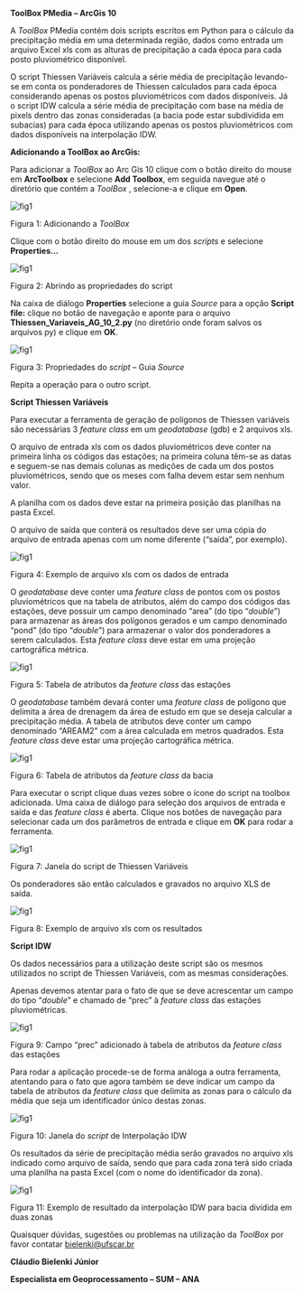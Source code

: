**ToolBox PMedia – ArcGis 10**

A *ToolBox* PMedia contém dois scripts escritos em Python para o cálculo da
precipitação média em uma determinada região, dados como entrada um arquivo
Excel xls com as alturas de precipitação a cada época para cada posto
pluviométrico disponível.

O script Thiessen Variáveis calcula a série média de precipitação levando-se em
conta os ponderadores de Thiessen calculados para cada época considerando apenas
os postos pluviométricos com dados disponíveis. Já o script IDW calcula a série
média de precipitação com base na média de pixels dentro das zonas consideradas
(a bacia pode estar subdividida em subacias) para cada época utilizando apenas
os postos pluviométricos com dados disponíveis na interpolação IDW.

**Adicionando a ToolBox ao ArcGis:**

Para adicionar a *ToolBox* ao Arc Gis 10 clique com o botão direito do mouse em
**ArcToolbox** e selecione **Add Toolbox**, em seguida navegue até o diretório
que contém a *ToolBox* , selecione-a e clique em **Open**.

![fig1](https://github.com/bielenki/pMedia/blob/main/Fig/fig1.png?raw=true)

Figura 1: Adicionando a *ToolBox*

Clique com o botão direito do mouse em um dos *scripts* e selecione
**Properties...**

![fig1](https://github.com/bielenki/pMedia/blob/main/Fig/fig2.png?raw=true)

Figura 2: Abrindo as propriedades do script

Na caixa de diálogo **Properties** selecione a guia *Source* para a opção
**Script file:** clique no botão de navegação e aponte para o arquivo
**Thiessen_Variaveis_AG_10_2.py** (no diretório onde foram salvos os arquivos
py) e clique em **OK**.

![fig1](https://github.com/bielenki/pMedia/blob/main/Fig/fig3.png?raw=true)

Figura 3: Propriedades do *script* – Guia *Source*

Repita a operação para o outro script.

**Script Thiessen Variáveis**

Para executar a ferramenta de geração de polígonos de Thiessen variáveis são
necessárias 3 *feature* *class* em um *geodatabase* (gdb) e 2 arquivos xls.

O arquivo de entrada xls com os dados pluviométricos deve conter na primeira
linha os códigos das estações; na primeira coluna têm-se as datas e seguem-se
nas demais colunas as medições de cada um dos postos pluviométricos, sendo que
os meses com falha devem estar sem nenhum valor.

A planilha com os dados deve estar na primeira posição das planilhas na pasta
Excel.

O arquivo de saída que conterá os resultados deve ser uma cópia do arquivo de
entrada apenas com um nome diferente (“saída”, por exemplo).

![fig1](https://github.com/bielenki/pMedia/blob/main/Fig/fig4.png?raw=true)

Figura 4: Exemplo de arquivo xls com os dados de entrada

O *geodatabase* deve conter uma *feature* *class* de pontos com os postos
pluviométricos que na tabela de atributos, além do campo dos códigos das
estações, deve possuir um campo denominado “area” (do tipo “*double*”) para
armazenar as áreas dos polígonos gerados e um campo denominado “pond” (do tipo
“*double*”) para armazenar o valor dos ponderadores a serem calculados. Esta
*feature class* deve estar em uma projeção cartográfica métrica.

![fig1](https://github.com/bielenki/pMedia/blob/main/Fig/fig5.png?raw=true)

Figura 5: Tabela de atributos da *feature class* das estações

O *geodatabase* também devará conter uma *feature class* de polígono que
delimita a área de drenagem da área de estudo em que se deseja calcular a
precipitação média. A tabela de atributos deve conter um campo denominado
“AREAM2” com a área calculada em metros quadrados. Esta *feature class* deve
estar uma projeção cartográfica métrica.

![fig1](https://github.com/bielenki/pMedia/blob/main/Fig/fig6.png?raw=true)

Figura 6: Tabela de atributos da *feature* *class* da bacia

Para executar o script clique duas vezes sobre o ícone do script na toolbox
adicionada. Uma caixa de diálogo para seleção dos arquivos de entrada e saída e
das *feature* *class* é aberta. Clique nos botões de navegação para selecionar
cada um dos parâmetros de entrada e clique em **OK** para rodar a ferramenta.

![fig1](https://github.com/bielenki/pMedia/blob/main/Fig/fig7.png?raw=true)

Figura 7: Janela do script de Thiessen Variáveis

Os ponderadores são então calculados e gravados no arquivo XLS de saída.

![fig1](https://github.com/bielenki/pMedia/blob/main/Fig/fig81.png?raw=true)

Figura 8: Exemplo de arquivo xls com os resultados

**Script IDW**

Os dados necessários para a utilização deste script são os mesmos utilizados no
script de Thiessen Variáveis, com as mesmas considerações.

Apenas devemos atentar para o fato de que se deve acrescentar um campo do tipo
“*double*” e chamado de “prec” à *feature* *class* das estações pluviométricas.

![fig1](https://github.com/bielenki/pMedia/blob/main/Fig/fig9.png?raw=true)

Figura 9: Campo “prec” adicionado à tabela de atributos da *feature* *class* das
estações

Para rodar a aplicação procede-se de forma análoga a outra ferramenta, atentando
para o fato que agora também se deve indicar um campo da tabela de atributos da
*feature* *class* que delimita as zonas para o cálculo da média que seja um
identificador único destas zonas.

![fig1](https://github.com/bielenki/pMedia/blob/main/Fig/fig10.png?raw=true)

Figura 10: Janela do *script* de Interpolação IDW

Os resultados da série de precipitação média serão gravados no arquivo xls
indicado como arquivo de saída, sendo que para cada zona terá sido criada uma
planilha na pasta Excel (com o nome do identificador da zona).

![fig1](https://github.com/bielenki/pMedia/blob/main/Fig/fig11.png?raw=true)

Figura 11: Exemplo de resultado da interpolação IDW para bacia dividida em duas
zonas

Quaisquer dúvidas, sugestões ou problemas na utilização da *ToolBox* por favor
contatar bielenki@ufscar.br

**Cláudio Bielenki Júnior**

**Especialista em Geoprocessamento – SUM – ANA**
